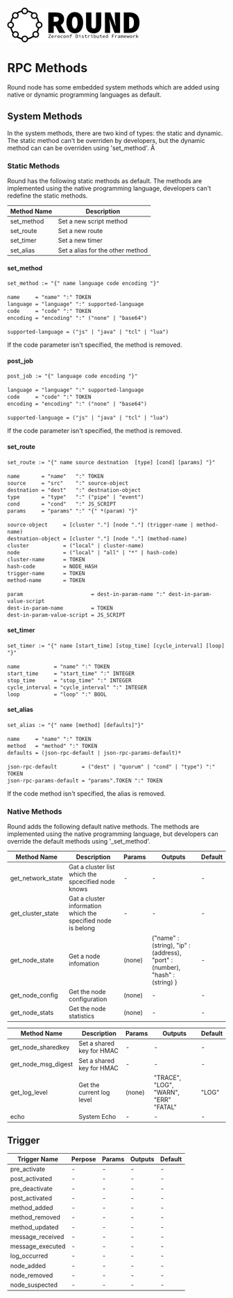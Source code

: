 ![round_logo](./img/round_logo.png)

# RPC Methods

Round node has some embedded system methods which are added using native or dynamic programming languages as default.

## System Methods

In the system methods, there are two kind of types: the static and dynamic. The static method can't be overriden by developers, but the dynamic method can can be overriden using 'set_method'.
Â
### Static Methods

Round has the following static methods as default. The methods are implemented using the native programming language, developers can't redefine the static methods.

| Method Name | Description |
| --- | --- |
| set_method | Set a new script method |
| set_route | Set a new route |
| set_timer | Set a new timer |
| set_alias | Set a alias for the other method |

#### set_method

```
set_method := "{" name language code encoding "}"

name     = "name" ":" TOKEN
language = "language" ":" supported-language
code     = "code" ":" TOKEN
encoding = "encoding" ":" ("none" | "base64")

supported-language = ("js" | "java" | "tcl" | "lua")
```

If the code parameter isn't specified, the method is removed.

#### post_job

```
post_job := "{" language code encoding "}"

language = "language" ":" supported-language
code     = "code" ":" TOKEN
encoding = "encoding" ":" ("none" | "base64")

supported-language = ("js" | "java" | "tcl" | "lua")
```

If the code parameter isn't specified, the method is removed.

#### set_route

```
set_route := "{" name source destnation  [type] [cond] [params] "}"

name       = "name"   ":" TOKEN
source     = "src"    ":" source-object
destnation = "dest"   ":" destnation-object
type       = "type"   ":" ("pipe" | "event")
cond       = "cond"   ":" JS_SCRIPT
params     = "params" ":" "{" *(param) "}"

source-object     = [cluster "."] [node "."] (trigger-name | method-name)
destnation-object = [cluster "."] [node "."] (method-name)
cluster           = ("local" | cluster-name)
node              = ("local" | "all" | "*" | hash-code)
cluster-name      = TOKEN
hash-code         = NODE_HASH
trigger-name      = TOKEN
method-name       = TOKEN

param                      = dest-in-param-name ":" dest-in-param-value-script
dest-in-param-name         = TOKEN
dest-in-param-value-script = JS_SCRIPT
```

#### set_timer

```
set_timer := "{" name [start_time] [stop_time] [cycle_interval] [loop] "}"

name           = "name" ":" TOKEN
start_time     = "start_time" ":" INTEGER
stop_time      = "stop_time" ":" INTEGER
cycle_interval = "cycle_interval" ":" INTEGER
loop           = "loop" ":" BOOL
```

#### set_alias

```
set_alias := "{" name [method] [defaults]"}"

name     = "name" ":" TOKEN
method   = "method" ":" TOKEN
defaults = (json-rpc-default | json-rpc-params-default)*

json-rpc-default        = ("dest" | "quorum" | "cond" | "type") ":" TOKEN
json-rpc-params-default = "params".TOKEN ":" TOKEN
```

If the code method isn't specified, the alias is removed.

### Native Methods

Round adds the following default native methods. The methods are implemented using the native programming language, but developers can override the default methods using '_set_method'.

| Method Name | Description | Params | Outputs | Default |
| --- | --- | --- | --- | --- |
| get_network_state | Gat a cluster list which the spcecified node knows | - | - | - |
| get_cluster_state | Gat a cluster information which the specified node is belong | - | - | - |
| get_node_state | Get a node infomation | (none) | {"name" : (string), "ip" : (address), "port" : (number),  "hash" : (string) } | - |
| get_node_config | Get the node configuration | (none) | - | - |
| get_node_stats | Get the node statistics | (none) | - | - |


| Method Name | Description | Params | Outputs | Default |
| --- | --- | --- | --- | --- |
| get_node_sharedkey | Set a shared key for HMAC | - | - | - |
| get_node_msg_digest | Set a shared key for HMAC | - | - | - |
| get_log_level | Get the current log level | (none) | "TRACE", "LOG", "WARN", "ERR" "FATAL" | "LOG" |
| echo | System Echo | - | - | - |

## Trigger

| Trigger Name | Perpose | Params | Outputs | Default |
| --- | --- | --- | --- | --- |
| pre_activate | - | - | - | - |
| post_activated | - | - | - | - |
| pre_deactivate | - | - | - | - |
| post_activated | - | - | - | - |
| method_added | - | - | - | - |
| method_removed | - | - | - | - |
| method_updated | - | - | - | - |
| message_received | - | - | - | - |
| message_executed | - | - | - | - |
| log_occurred | - | - | - | - |
| node_added | - | - | - | - |
| node_removed | - | - | - | - |
| node_suspected | - | - | - | - |
